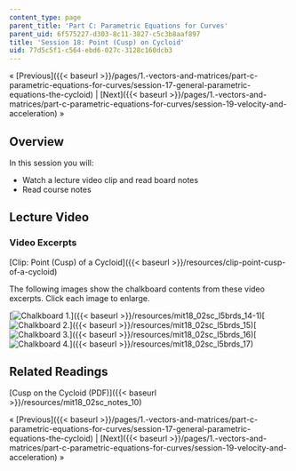```yaml
---
content_type: page
parent_title: 'Part C: Parametric Equations for Curves'
parent_uid: 6f575227-d303-8c11-3827-c5c3b8aaf897
title: 'Session 18: Point (Cusp) on Cycloid'
uid: 77d5c5f1-c564-ebd6-027c-3128c160dcb3
---
```


« [Previous]({{< baseurl >}}/pages/1.-vectors-and-matrices/part-c-parametric-equations-for-curves/session-17-general-parametric-equations-the-cycloid) | [Next]({{< baseurl >}}/pages/1.-vectors-and-matrices/part-c-parametric-equations-for-curves/session-19-velocity-and-acceleration) »

Overview
--------

In this session you will:

*   Watch a lecture video clip and read board notes
*   Read course notes

Lecture Video
-------------

### Video Excerpts

[Clip: Point (Cusp) of a Cycloid]({{< baseurl >}}/resources/clip-point-cusp-of-a-cycloid)

The following images show the chalkboard contents from these video excerpts. Click each image to enlarge.

[![Chalkboard 1.](BASEURL_PLACEHOLDER/resources/mit18_02sc_l5brds_14a-1)]({{< baseurl >}}/resources/mit18_02sc_l5brds_14-1)[![Chalkboard 2.](BASEURL_PLACEHOLDER/resources/mit18_02sc_l5brds_15a)]({{< baseurl >}}/resources/mit18_02sc_l5brds_15)[![Chalkboard 3.](BASEURL_PLACEHOLDER/resources/mit18_02sc_l5brds_16a)]({{< baseurl >}}/resources/mit18_02sc_l5brds_16)[![Chalkboard 4.](BASEURL_PLACEHOLDER/resources/mit18_02sc_l5brds_17a)]({{< baseurl >}}/resources/mit18_02sc_l5brds_17)

Related Readings
----------------

[Cusp on the Cycloid (PDF)]({{< baseurl >}}/resources/mit18_02sc_notes_10)

« [Previous]({{< baseurl >}}/pages/1.-vectors-and-matrices/part-c-parametric-equations-for-curves/session-17-general-parametric-equations-the-cycloid) | [Next]({{< baseurl >}}/pages/1.-vectors-and-matrices/part-c-parametric-equations-for-curves/session-19-velocity-and-acceleration) »